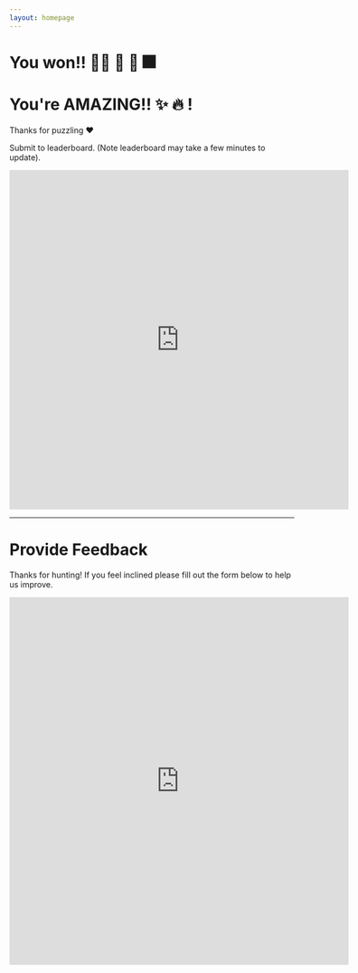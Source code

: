 ```yaml
---
layout: homepage 
---
```


# You won!! 🎉🎈 🎇 🎊 🎆

# You're AMAZING!!  ✨ 🔥 !

Thanks for puzzling ❤️

Submit to leaderboard. (Note leaderboard may take a few minutes to update). 

<iframe src="https://docs.google.com/forms/d/e/1FAIpQLSclnZtz12QMCGNF007cnXuSh3ilBwG8ilWNZ4DiGcPhokM5Rw/viewform?embedded=true" width="600" height="600" frameborder="0" marginheight="0" marginwidth="0">Loading…</iframe>


* * * 

# Provide Feedback

Thanks for hunting! If you feel inclined please fill out the form below to help
us improve.

<iframe
src="https://docs.google.com/forms/d/e/1FAIpQLSecPTIR03lfSIbjxPjdts8dzLb5_fOnueDb78aLXT0z6CKyBw/viewform?embedded=true"
width="600" height="650" frameborder="0" marginheight="0"
marginwidth="0">Loading…</iframe>

